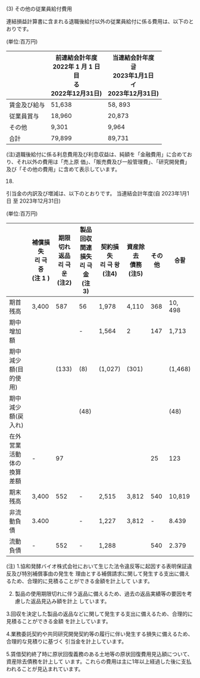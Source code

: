 (3) その他の従業員給付費用

連結損益計算書に含まれる退職後給付以外の従業員給付に係る費用は、以下のとおりです。

(単位:百万円)

|        | 前連結会計年度<br>2022年 1 月 1 日<br>目<br>る<br>2022年12月31日) | 当連結会計年度<br>글<br>2023年1月1日<br>イ<br>2023年12月31日) |
|--------|----------------------------------------------------|------------------------------------------------|
| 賃金及び給与 | 51,638                                             | 58, 893                                        |
| 従業員賞与  | 18,960                                             | 20,873                                         |
| その他    | 9,301                                              | 9,964                                          |
| 습計     | 79,899                                             | 89,731                                         |

(注)退職後給付に係る利息費用及び利息収益は、純額を「金融費用」に合めており、それ以外の費用は「売上原 価」、「販売費及び一般管理費」、「研究開発費」及び「その他の費用」に含めて表示しています。

18.

引当金の内訳及び増減は、以下のとおりです。 当連結会計年度(自 2023年1月1日 至 2023年12月31日)

(単位:百万円)

|              | 補償損失<br>리 극 중<br>(注 1 ) | 期限切れ<br>返品<br>리 극 운<br>(注2) | 製品回収<br>関連損失<br>리 극 金<br>(注3) | 契約損失<br>리 극 왕<br>(注4) | 資産除去<br>債務<br>(注5) | その他 | 승활      |
|--------------|-------------------------|-----------------------------|-------------------------------|-----------------------|--------------------|-----|---------|
| 期首残高         | 3,400                   | 587                         | 56                            | 1,978                 | 4,110              | 368 | 10, 498 |
| 期中增加額        |                         |                             | -                             | 1,564                 | 2                  | 147 | 1,713   |
| 期中減少額(目的使用)  |                         | (133)                       | (8)                           | (1,027)               | (301)              |     | (1,468) |
| 期中減少額(戻入れ)   |                         |                             | (48)                          |                       |                    |     | (48)    |
| 在外営業活動体の換算差額 | -                       | 97                          |                               |                       |                    | 25  | 123     |
| 期末残高         | 3,400                   | 552                         | -                             | 2,515                 | 3,812              | 540 | 10,819  |
| 非流動負債        | 3.400                   |                             | -                             | 1,227                 | 3,812              | -   | 8.439   |
| 流動負債         | -                       | 552                         | -                             | 1,288                 |                    | 540 | 2.379   |

(注) 1.協和発酵バイオ株式会社において生じた法令違反等に起因する表明保証違反及び特別補償事由の発生を 理由とする補償請求に関して発生する支出に備えるため、合理的に見積ることができる金額を計上して います。

2. 製品の使用期限切れに伴う返品に備えるため、過去の返品実績等の要因を考慮した返品見込み額を計上 しています。

3.回収を決定した製品の返品などに関して発生する支出に備えるため、合理的に見積ることができる金額 を計上しています。

4.業務委託契約や共同研究開発契約等の履行に伴い発生する損失に備えるため、合理的な見積りに基づく 引当金を計上しています。

5.賃借契約終了時に原状回復義務のある土地等の原状回復費用見込額について、資産除去債務を計上して います。これらの費用は主に1年以上経過した後に支払われることが見込まれています。